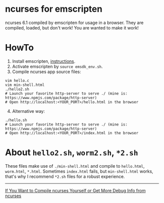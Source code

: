 # ncurses for emscripten

ncurses 6.1 compiled by emscripten for usage in a browser. They are compiled, loaded, but don't work! You are wanted to make it work!

# HowTo

1. Install emscripten, [instructions](https://webassembly.org/getting-started/developers-guide/).
2. Activate emscripten by `source emsdk_env.sh`.
3. Compile ncurses app source files:
```sh-session
vim hello.c
vim min-shell.html
./hello2.sh
# Launch your favorite http-server to serve ./ (mine is: https://www.npmjs.com/package/http-server)
# Open http://localhost:<YOUR_PORT>/hello.html in the browser
```
4. Alternative way:
```sh-session
./hello.sh
# Launch your favorite http-server to serve ./ (mine is: https://www.npmjs.com/package/http-server)
# Open http://localhost:<YOUR_PORT>/index.html in the browser
```

# About `hello2.sh`, `worm2.sh`, `*2.sh`

These files make use of `./min-shell.html` and compile to `hello.html`, `worm.html`, `*.html`.
Sometimes `index.html` fails, but `min-shell.html` works, that's why I recommend `*2.sh` files for a robust experience.

---------------------

[If You Want to Compile ncurses Yourself or Get More Debug Info from ncurses](./COMPILE.md)

